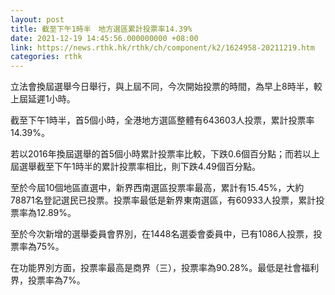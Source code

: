 ```yaml
---
layout: post
title: 截至下午1時半　地方選區累計投票率14.39%
date: 2021-12-19 14:45:56.000000000 +08:00
link: https://news.rthk.hk/rthk/ch/component/k2/1624958-20211219.htm
categories: rthk
---
```


立法會換屆選舉今日舉行，與上屆不同，今次開始投票的時間，為早上8時半，較上屆延遲1小時。

截至下午1時半，首5個小時，全港地方選區整體有643603人投票，累計投票率14.39%。

若以2016年換屆選舉的首5個小時累計投票率比較，下跌0.6個百分點；而若以上屆選舉截至下午1時半的累計投票率相比，則下跌4.49個百分點。

至於今屆10個地區直選中，新界西南選區投票率最高，累計有15.45%，大約78871名登記選民已投票。投票率最低是新界東南選區，有60933人投票，累計投票率為12.89%。

至於今次新增的選舉委員會界別，在1448名選委會委員中，已有1086人投票，投票率為75%。

在功能界別方面，投票率最高是商界（三），投票率為90.28%。最低是社會福利界，投票率為7%。
